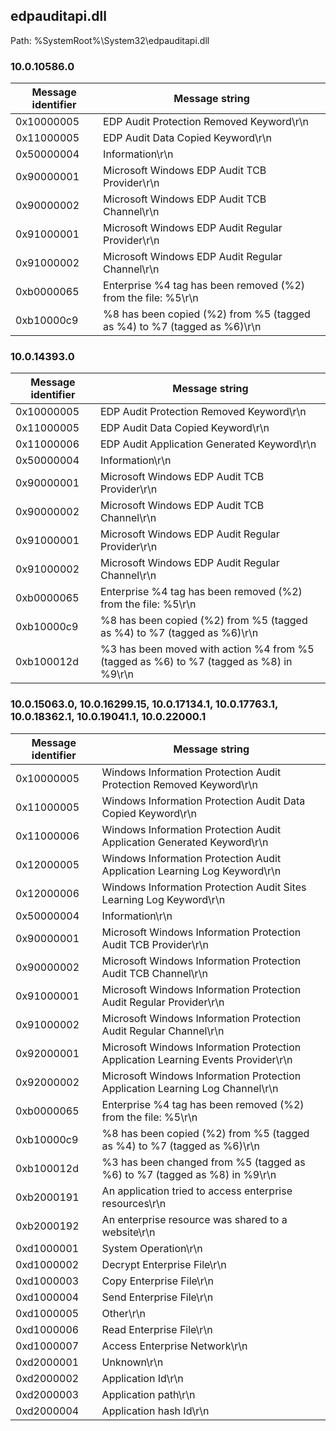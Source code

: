 ## edpauditapi.dll

Path: %SystemRoot%\System32\edpauditapi.dll

### 10.0.10586.0

Message identifier | Message string
--- | ---
0x10000005 | EDP Audit Protection Removed Keyword\r\n
0x11000005 | EDP Audit Data Copied Keyword\r\n
0x50000004 | Information\r\n
0x90000001 | Microsoft Windows EDP Audit TCB Provider\r\n
0x90000002 | Microsoft Windows EDP Audit TCB Channel\r\n
0x91000001 | Microsoft Windows EDP Audit Regular Provider\r\n
0x91000002 | Microsoft Windows EDP Audit Regular Channel\r\n
0xb0000065 | Enterprise %4 tag has been removed (%2) from the file: %5\r\n
0xb10000c9 | %8 has been copied (%2) from %5 (tagged as %4) to %7 (tagged as %6)\r\n

### 10.0.14393.0

Message identifier | Message string
--- | ---
0x10000005 | EDP Audit Protection Removed Keyword\r\n
0x11000005 | EDP Audit Data Copied Keyword\r\n
0x11000006 | EDP Audit Application Generated Keyword\r\n
0x50000004 | Information\r\n
0x90000001 | Microsoft Windows EDP Audit TCB Provider\r\n
0x90000002 | Microsoft Windows EDP Audit TCB Channel\r\n
0x91000001 | Microsoft Windows EDP Audit Regular Provider\r\n
0x91000002 | Microsoft Windows EDP Audit Regular Channel\r\n
0xb0000065 | Enterprise %4 tag has been removed (%2) from the file: %5\r\n
0xb10000c9 | %8 has been copied (%2) from %5 (tagged as %4) to %7 (tagged as %6)\r\n
0xb100012d | %3 has been moved with action %4 from %5 (tagged as %6) to %7 (tagged as %8) in %9\r\n

### 10.0.15063.0, 10.0.16299.15, 10.0.17134.1, 10.0.17763.1, 10.0.18362.1, 10.0.19041.1, 10.0.22000.1

Message identifier | Message string
--- | ---
0x10000005 | Windows Information Protection Audit Protection Removed Keyword\r\n
0x11000005 | Windows Information Protection Audit Data Copied Keyword\r\n
0x11000006 | Windows Information Protection Audit Application Generated Keyword\r\n
0x12000005 | Windows Information Protection Audit Application Learning Log Keyword\r\n
0x12000006 | Windows Information Protection Audit Sites Learning Log Keyword\r\n
0x50000004 | Information\r\n
0x90000001 | Microsoft Windows Information Protection Audit TCB Provider\r\n
0x90000002 | Microsoft Windows Information Protection Audit TCB Channel\r\n
0x91000001 | Microsoft Windows Information Protection Audit Regular Provider\r\n
0x91000002 | Microsoft Windows Information Protection Audit Regular Channel\r\n
0x92000001 | Microsoft Windows Information Protection Application Learning Events Provider\r\n
0x92000002 | Microsoft Windows Information Protection Application Learning Log Channel\r\n
0xb0000065 | Enterprise %4 tag has been removed (%2) from the file: %5\r\n
0xb10000c9 | %8 has been copied (%2) from %5 (tagged as %4) to %7 (tagged as %6)\r\n
0xb100012d | %3 has been changed from %5 (tagged as %6) to %7 (tagged as %8) in %9\r\n
0xb2000191 | An application tried to access enterprise resources\r\n
0xb2000192 | An enterprise resource was shared to a website\r\n
0xd1000001 | System Operation\r\n
0xd1000002 | Decrypt Enterprise File\r\n
0xd1000003 | Copy Enterprise File\r\n
0xd1000004 | Send Enterprise File\r\n
0xd1000005 | Other\r\n
0xd1000006 | Read Enterprise File\r\n
0xd1000007 | Access Enterprise Network\r\n
0xd2000001 | Unknown\r\n
0xd2000002 | Application Id\r\n
0xd2000003 | Application path\r\n
0xd2000004 | Application hash Id\r\n
